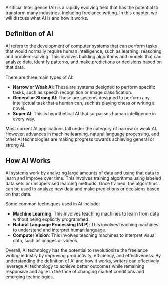 
Artificial Intelligence (AI) is a rapidly evolving field that has the potential to transform many industries, including freelance writing. In this chapter, we will discuss what AI is and how it works.

Definition of AI
----------------

AI refers to the development of computer systems that can perform tasks that would normally require human intelligence, such as learning, reasoning, and problem-solving. This involves building algorithms and models that can analyze data, identify patterns, and make predictions or decisions based on that data.

There are three main types of AI:

* **Narrow or Weak AI**: These are systems designed to perform specific tasks, such as speech recognition or image classification.
* **General or Strong AI**: These are systems designed to perform any intellectual task that a human can, such as playing chess or writing a novel.
* **Super AI**: This is hypothetical AI that surpasses human intelligence in every way.

Most current AI applications fall under the category of narrow or weak AI. However, advances in machine learning, natural language processing, and other AI technologies are making progress towards achieving general or strong AI.

How AI Works
------------

AI systems work by analyzing large amounts of data and using that data to learn and improve over time. This involves training algorithms using labeled data sets or unsupervised learning methods. Once trained, the algorithms can be used to analyze new data and make predictions or decisions based on that data.

Some common techniques used in AI include:

* **Machine Learning**: This involves teaching machines to learn from data without being explicitly programmed.
* **Natural Language Processing (NLP)**: This involves teaching machines to understand and interpret human language.
* **Computer Vision**: This involves teaching machines to interpret visual data, such as images or videos.

Overall, AI technology has the potential to revolutionize the freelance writing industry by improving productivity, efficiency, and effectiveness. By understanding the definition of AI and how it works, writers can effectively leverage AI technology to achieve better outcomes while remaining responsive and agile in the face of changing market conditions and emerging technologies.
